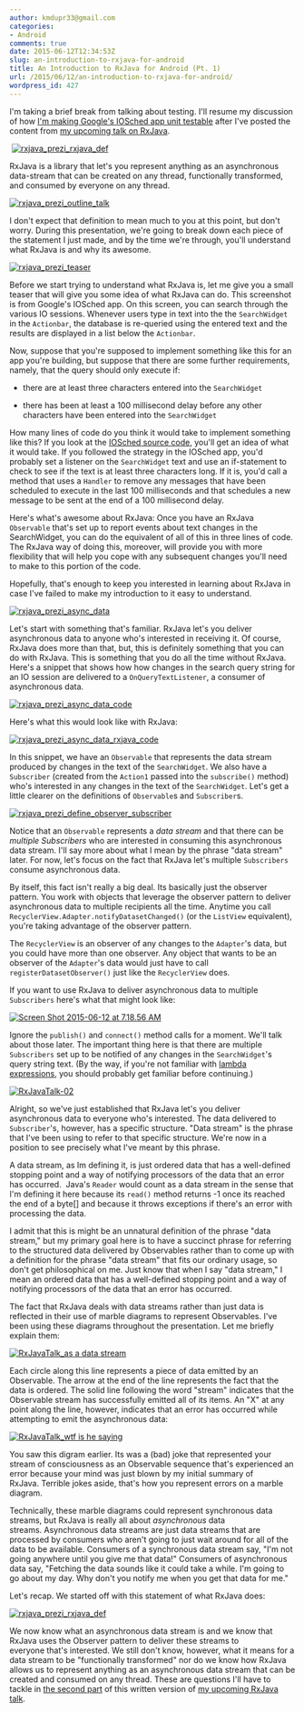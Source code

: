 ```yaml
---
author: kmdupr33@gmail.com
categories:
- Android
comments: true
date: 2015-06-12T12:34:53Z
slug: an-introduction-to-rxjava-for-android
title: An Introduction to RxJava for Android (Pt. 1)
url: /2015/06/12/an-introduction-to-rxjava-for-android/
wordpress_id: 427
---
```


I'm taking a brief break from talking about testing. I'll resume my discussion of how [I'm making Google's IOSched app unit testable](http://www.philosophicalhacker.com/2015/05/31/towards-a-unit-testable-fork-of-googles-iosched-app/) after I've posted the content from [my upcoming talk on RxJava](http://www.meetup.com/University-Android/events/222048562/).


 [![rxjava_prezi_rxjava_def](http://www.philosophicalhacker.com/wp-content/uploads/2015/06/rxjava_prezi_rxjava_def-1024x791.jpg)](http://www.philosophicalhacker.com/wp-content/uploads/2015/06/rxjava_prezi_rxjava_def.jpg)


<!--more-->

RxJava is a library that let's you represent anything as an asynchronous data-stream that can be created on any thread, functionally transformed, and consumed by everyone on any thread.

[![rxjava_prezi_outline_talk](http://www.philosophicalhacker.com/wp-content/uploads/2015/06/rxjava_prezi_outline_talk-1024x791.jpg)](http://www.philosophicalhacker.com/wp-content/uploads/2015/06/rxjava_prezi_outline_talk.jpg)

I don't expect that definition to mean much to you at this point, but don't worry. During this presentation, we're going to break down each piece of the statement I just made, and by the time we're through, you'll understand what RxJava is and why its awesome.

[![rxjava_prezi_teaser](http://www.philosophicalhacker.com/wp-content/uploads/2015/06/rxjava_prezi_teaser-1024x791.jpg)](http://www.philosophicalhacker.com/wp-content/uploads/2015/06/rxjava_prezi_teaser.jpg)





Before we start trying to understand what RxJava is, let me give you a small teaser that will give you some idea of what RxJava can do. This screenshot is from Google's IOSched app. On this screen, you can search through the various IO sessions. Whenever users type in text into the the `SearchWidget` in the `Actionbar`, the database is re-queried using the entered text and the results are displayed in a list below the `Actionbar`.

Now, suppose that you're supposed to implement something like this for an app you're building, but suppose that there are some further requirements, namely, that the query should only execute if:



	
  * there are at least three characters entered into the `SearchWidget`

	
  * there has been at least a 100 millisecond delay before any other characters have been entered into the `SearchWidget`


How many lines of code do you think it would take to implement something like this? If you look at the [IOSched source code](https://github.com/kmdupr33/iosched/blob/master/android/src/main/java/com/google/samples/apps/iosched/ui/SearchActivity.java), you'll get an idea of what it would take. If you followed the strategy in the IOSched app, you'd probably set a listener on the `SearchWidget` text and use an if-statement to check to see if the text is at least three characters long. If it is, you'd call a method that uses a `Handler` to remove any messages that have been scheduled to execute in the last 100 milliseconds and that schedules a new message to be sent at the end of a 100 millisecond delay.

Here's what's awesome about RxJava: Once you have an RxJava `Observable` that's set up to report events about text changes in the SearchWidget, you can do the equivalent of all of this in three lines of code. The RxJava way of doing this, moreover, will provide you with more flexibility that will help you cope with any subsequent changes you'll need to make to this portion of the code.

Hopefully, that's enough to keep you interested in learning about RxJava in case I've failed to make my introduction to it easy to understand.

[![rxjava_prezi_async_data](http://www.philosophicalhacker.com/wp-content/uploads/2015/06/rxjava_prezi_async_data-1024x791.jpg)](http://www.philosophicalhacker.com/wp-content/uploads/2015/06/rxjava_prezi_async_data.jpg)

Let's start with something that's familiar. RxJava let's you deliver asynchronous data to anyone who's interested in receiving it. Of course, RxJava does more than that, but, this is definitely something that you can do with RxJava. This is something that you do all the time without RxJava. Here's a snippet that shows how how changes in the search query string for an IO session are delivered to a `OnQueryTextListener`, a consumer of asynchronous data.[
](http://www.philosophicalhacker.com/wp-content/uploads/2015/06/rxjava_prezi_async_data_code.jpg)

[![rxjava_prezi_async_data_code](http://www.philosophicalhacker.com/wp-content/uploads/2015/06/rxjava_prezi_async_data_code1-1024x791.jpg)](http://www.philosophicalhacker.com/wp-content/uploads/2015/06/rxjava_prezi_async_data_code1.jpg)

Here's what this would look like with RxJava:

[![rxjava_prezi_async_data_rxjava_code](http://www.philosophicalhacker.com/wp-content/uploads/2015/06/rxjava_prezi_async_data_rxjava_code-1024x791.jpg)](http://www.philosophicalhacker.com/wp-content/uploads/2015/06/rxjava_prezi_async_data_rxjava_code.jpg)

In this snippet, we have an `Observable` that represents the data stream produced by changes in the text of the `SearchWidget`. We also have a `Subscriber` (created from the `Action1` passed into the `subscribe()` method) who's interested in any changes in the text of the `SearchWidget`. Let's get a little clearer on the definitions of `Observable`s and `Subscriber`s.

[![rxjava_prezi_define_observer_subscriber](http://www.philosophicalhacker.com/wp-content/uploads/2015/06/rxjava_prezi_define_observer_subscriber-1024x791.jpg)](http://www.philosophicalhacker.com/wp-content/uploads/2015/06/rxjava_prezi_define_observer_subscriber.jpg)

Notice that an `Observable` represents a _data stream_ and that there can be _multiple Subscribers_ who are interested in consuming this asynchronous data stream. I'll say more about what I mean by the phrase "data stream" later. For now, let's focus on the fact that RxJava let's multiple `Subscribers` consume asynchronous data.

By itself, this fact isn't really a big deal. Its basically just the observer pattern. You work with objects that leverage the observer pattern to deliver asynchronous data to multiple recipients all the time. Anytime you call `RecyclerView.Adapter.notifyDatasetChanged()` (or the `ListView` equivalent), you're taking advantage of the observer pattern.

The `RecyclerView` is an observer of any changes to the `Adapter`'s data, but you could have more than one observer. Any object that wants to be an observer of the `Adapter`'s data would just have to call `registerDatasetObserver()` just like the `RecyclerView` does.



If you want to use RxJava to deliver asynchronous data to multiple `Subscribers` here's what that might look like:

[![Screen Shot 2015-06-12 at 7.18.56 AM](http://www.philosophicalhacker.com/wp-content/uploads/2015/06/Screen-Shot-2015-06-12-at-7.18.56-AM-e1434108030545-1024x397.png)](http://www.philosophicalhacker.com/wp-content/uploads/2015/06/Screen-Shot-2015-06-12-at-7.18.56-AM.png)

Ignore the `publish()` and `connect()` method calls for a moment. We'll talk about those later. The important thing here is that there are multiple `Subscribers` set up to be notified of any changes in the `SearchWidget`'s query string text. (By the way, if you're not familiar with [lambda expressions](https://docs.oracle.com/javase/tutorial/java/javaOO/lambdaexpressions.html#syntax), you should probably get familiar before continuing.)

[![RxJavaTalk-02](http://www.philosophicalhacker.com/wp-content/uploads/2015/06/RxJavaTalk-02-e1434108825723-300x72.png)](http://www.philosophicalhacker.com/?attachment_id=440)

Alright, so we've just established that RxJava let's you deliver asynchronous data to everyone who's interested. The data delivered to `Subscriber`'s, however, has a specific structure. "Data stream" is the phrase that I've been using to refer to that specific structure. We're now in a position to see precisely what I've meant by this phrase.

A data stream, as Im defining it, is just ordered data that has a well-defined stopping point and a way of notifying processors of the data that an error has occurred.  Java's `Reader` would count as a data stream in the sense that I'm defining it here because its `read()` method returns -1 once its reached the end of a byte[] and because it throws exceptions if there's an error with processing the data.

I admit that this is might be an unnatural definition of the phrase "data stream," but my primary goal here is to have a succinct phrase for referring to the structured data delivered by Observables rather than to come up with a definition for the phrase "data stream" that fits our ordinary usage, so don't get philosophical on me. Just know that when I say "data stream," I mean an ordered data that has a well-defined stopping point and a way of notifying processors of the data that an error has occurred.

The fact that RxJava deals with data streams rather than just data is reflected in their use of marble diagrams to represent Observables. I've been using these diagrams throughout the presentation. Let me briefly explain them:

[![RxJavaTalk_as a data stream](http://www.philosophicalhacker.com/wp-content/uploads/2015/06/RxJavaTalk_as-a-data-stream-300x58.png)](http://www.philosophicalhacker.com/wp-content/uploads/2015/06/RxJavaTalk_as-a-data-stream.png)



Each circle along this line represents a piece of data emitted by an Observable. The arrow at the end of the line represents the fact that the data is ordered. The solid line following the word "stream" indicates that the Observable stream has successfully emitted all of its items. An "X" at any point along the line, however, indicates that an error has occurred while attempting to emit the asynchronous data:

[![RxJavaTalk_wtf is he saying](http://www.philosophicalhacker.com/wp-content/uploads/2015/06/RxJavaTalk_wtf-is-he-saying-300x58.png)](http://www.philosophicalhacker.com/wp-content/uploads/2015/06/RxJavaTalk_wtf-is-he-saying.png)

You saw this digram earlier. Its was a (bad) joke that represented your stream of consciousness as an Observable sequence that's experienced an error because your mind was just blown by my initial summary of RxJava. Terrible jokes aside, that's how you represent errors on a marble diagram.

Technically, these marble diagrams could represent synchronous data streams, but RxJava is really all about _asynchronous_ data streams. Asynchronous data streams are just data streams that are processed by consumers who aren't going to just wait around for all of the data to be available. Consumers of a synchronous data stream say, "I'm not going anywhere until you give me that data!" Consumers of asynchronous data say, "Fetching the data sounds like it could take a while. I'm going to go about my day. Why don't you notify me when you get that data for me."

Let's recap. We started off with this statement of what RxJava does:

[![rxjava_prezi_rxjava_def](http://www.philosophicalhacker.com/wp-content/uploads/2015/06/rxjava_prezi_rxjava_def-1024x791.jpg)](http://www.philosophicalhacker.com/wp-content/uploads/2015/06/rxjava_prezi_rxjava_def.jpg)

We now know what an asynchronous data stream is and we know that RxJava uses the Observer pattern to deliver these streams to everyone that's interested. We still don't know, however, what it means for a data stream to be "functionally transformed" nor do we know how RxJava allows us to represent anything as an asynchronous data stream that can be created and consumed on any thread. These are questions I'll have to tackle in [the second part](http://www.philosophicalhacker.com/2015/06/19/introduction-to-rxjava-for-android-pt-2/) of this written version of [my upcoming RxJava talk](http://www.philosophicalhacker.com/2015/06/16/introduction-to-rxjava-for-android-the-talk/).




